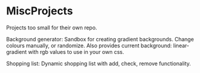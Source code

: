 # MiscProjects
Projects too small for their own repo.

Background generator: Sandbox for creating gradient backgrounds. Change colours manually, or randomize. Also provides current background: linear-gradient with rgb values to use in your own css. 

Shopping list: Dynamic shopping list with add, check, remove functionality.
